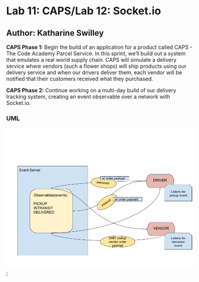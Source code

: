 # Lab 11: CAPS/Lab 12: Socket.io

## Author: Katharine Swilley

**CAPS Phase 1:** Begin the build of an application for a product called CAPS - The Code Academy Parcel Service. In this sprint, we’ll build out a system that emulates a real world supply chain. CAPS will simulate a delivery service where vendors (such a flower shops) will ship products using our delivery service and when our drivers deliver them, each vendor will be notified that their customers received what they purchased.

**CAPS Phase 2:** Continue working on a multi-day build of our delivery tracking system, creating an event observable over a network with Socket.io.

### UML

![uml](./lab-11-uml.png);
